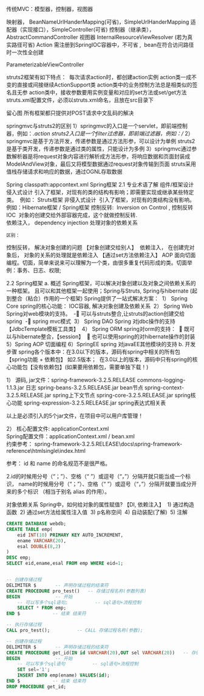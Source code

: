 传统MVC：模型器，控制器，视图器

映射器，  BeanNameUrlHanderMapping(可省)，SimpleUrlHanderMapping
适配器（实现接口），SimpleController(可省)
控制器（继承类），AbstractCommandController
视图器    InternalResourceViewResolver  (若为真实路径可省)
Action  需注册到SpringIOC容器中，不可省 ,
​      bean在符合访问路径时一次性全创建 

ParameterizableViewController

struts2框架有如下特点：
​    每次请求action时，都创建action实例
​    action类一成不变的直接或间接继续ActionSupport类
 action类中的业务控制方法总是相类似的签名且无参
​    action类中，接收参数要用实例变量和对应的set方法或set/get方法
struts.xml配置文件，必须以struts.xml命名，且放在src目录下


留心图                   所有框架都只提供对POST请求中文乱码的解决

springmvc与struts2的区别
1）springmvc的入口是一个servlet，即前端控制器，例如：*.action
   struts2入口是一个filter过虑器，即前端过滤器，例如：/*
2）springmvc是基于方法开发，传递参数是通过方法形参，可以设计为单例
   struts2是基于类开发，传递参数是通过类的属性，只能设计为多例
3）springmvc通过参数解析器是将request对象内容进行解析成方法形参，将响应数据和页面封装成
   ModelAndView对象，最后又将模型数据通过request对象传输到页面
struts采用值栈存储请求和响应的数据，通过OGNL存取数据











Spring           classpath:appcontext.xml
Spring框架
2.1 专业术语了解
组件/框架设计
侵入式设计
​		引入了框架，对现有的类的结构有影响；即需要实现或继承某些特定类。
​		例如：	Struts框架
非侵入式设计
​	引入了框架，对现有的类结构没有影响。
​	例如：Hibernate框架 / Spring框架
控制反转:
​	Inversion on Control , 控制反转 IOC
​	对象的创建交给外部容器完成，这个就做控制反转.
​	
	依赖注入，  dependency injection 
		处理对象的依赖关系
	
	区别：
 控制反转， 解决对象创建的问题 【对象创建交给别人】
​	依赖注入，
​		在创建完对象后， 对象的关系的处理就是依赖注入 【通过set方法依赖注入】
AOP
​	面向切面编程。切面，简单来说来可以理解为一个类，由很多重复代码形成的类。
​	切面举例：事务、日志、权限;


2.2 Spring框架
a. 概述
Spring框架，可以解决对象创建以及对象之间依赖关系的一种框架。
​			且可以和其他框架一起使用；Spring与Struts,  Spring与hibernate
​			(起到整合（粘合）作用的一个框架)
Spring提供了一站式解决方案：
​	1） Spring Core  spring的核心功能： IOC容器, 解决对象创建及依赖关系
​	2） Spring Web  Spring对web模块的支持。
​						- 可以与struts整合,让struts的action创建交给spring
​					    - spring mvc模式
​	3） Spring DAO  Spring 对jdbc操作的支持  【JdbcTemplate模板工具类】
​	4） Spring ORM  spring对orm的支持： 
​						 既可以与hibernate整合，【session】
​						 也可以使用spring的对hibernate操作的封装
​	5）Spring AOP  切面编程
​	6）SpringEE   spring 对javaEE其他模块的支持
b. 开发步骤
spring各个版本中：
​	在3.0以下的版本，源码有spring中相关的所有包【spring功能 + 依赖包】
​		如2.5版本；
​	在3.0以上的版本，源码中只有spring的核心功能包【没有依赖包】
​		(如果要用依赖包，需要单独下载！)


1） 源码, jar文件：spring-framework-3.2.5.RELEASE
​	commons-logging-1.1.3.jar           日志
spring-beans-3.2.5.RELEASE.jar        bean节点
spring-context-3.2.5.RELEASE.jar       spring上下文节点
spring-core-3.2.5.RELEASE.jar         spring核心功能
spring-expression-3.2.5.RELEASE.jar    spring表达式相关表

以上是必须引入的5个jar文件，在项目中可以用户库管理！

2） 核心配置文件: applicationContext.xml  
​	Spring配置文件：applicationContext.xml / bean.xml
​	
	约束参考：
spring-framework-3.2.5.RELEASE\docs\spring-framework-reference\htmlsingle\index.html

参考：
id 和 name 的命名规范不是很严格。

2.id的时候用分号（“；”）、空格（“ ”）或逗号（“，”）分隔开就只能当成一个标识，
name的时候用分号（“；”）、空格（“ ”）或逗号（“，”）分隔开就要当成分开来的多个标识
（相当于别名 alias 的作用）。

对象依赖关系
Spring中，如何给对象的属性赋值?  【DI, 依赖注入】
​	1) 通过构造函数
​	2) 通过set方法给属性注入值
​	3) p名称空间
​	4) 自动装配(了解)
​	5) 注解





```sql
CREATE DATABASE webdb;
CREATE TABLE emp(
	eid INT(10) PRIMARY KEY AUTO_INCREMENT,
	ename VARCHAR(20),
	esal DOUBLE(8,2)
)
DESC emp;
SELECT eid,ename,esal FROM emp WHERE eid=1;


-- 创建存储过程
DELIMITER $       -- 声明存储过程的结束符
CREATE PROCEDURE pro_test()   -- 存储过程名称(参数列表)         
BEGIN             -- 开始
	-- 可以写多个sql语句;          -- sql语句+流程控制
	SELECT * FROM emp;
END $            -- 结束 结束符

-- 执行存储过程
CALL pro_test();          -- CALL 存储过程名称(参数);

-- 创建存储过程
DELIMITER $       -- 声明存储过程的结束符
CREATE PROCEDURE get_id(IN id VARCHAR(20),OUT sel VARCHAR(20))   -- 存储过程名称(参数列表)         
BEGIN             -- 开始
	-- 可以写多个sql语句          -- sql语句+流程控制
	SET sel='1';
	INSERT INTO emp(ename) VALUES(id);	
END $            -- 结束 结束符
DROP PROCEDURE get_id;
```

